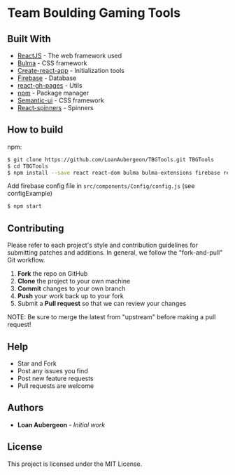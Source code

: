 # Team Boulding Gaming Tools


## Built With

* [ReactJS](https://fr.reactjs.org) - The web framework used
* [Bulma](https://bulma.io) - CSS framework
* [Create-react-app](https://github.com/facebook/create-react-app) - Initialization tools
* [Firebase](https://firebase.google.com) - Database
* [react-gh-pages](https://github.com/gitname/react-gh-pages) - Utils
* [npm](https://www.npmjs.com) -  Package manager 
* [Semantic-ui](https://semantic-ui.com) - CSS framework
* [React-spinners](https://www.davidhu.io/react-spinners/) - Spinners


## How to build

npm:

```bash
$ git clone https://github.com/LoanAubergeon/TBGTools.git TBGTools
$ cd TBGTools
$ npm install --save react react-dom bulma bulma-extensions firebase react-bulma-components react-router-dom react-spinners semantic-ui-css semantic-ui-react
```
Add firebase config file in `src/components/Config/config.js` (see configExample)

```bash
$ npm start
```


## Contributing

Please refer to each project's style and contribution guidelines for submitting patches and additions. In general, we follow the "fork-and-pull" Git workflow.

 1. **Fork** the repo on GitHub
 2. **Clone** the project to your own machine
 3. **Commit** changes to your own branch
 4. **Push** your work back up to your fork
 5. Submit a **Pull request** so that we can review your changes

NOTE: Be sure to merge the latest from "upstream" before making a pull request!


## Help 

* Star and Fork
* Post any issues you find
* Post new feature requests
* Pull requests are welcome


## Authors

* **Loan Aubergeon** - *Initial work* 


## License

This project is licensed under the MIT License.
